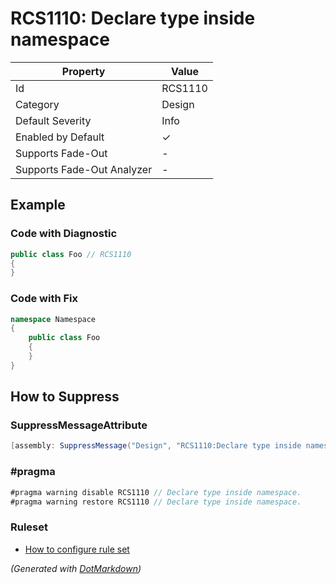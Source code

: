 # RCS1110: Declare type inside namespace

| Property                    | Value    |
| --------------------------- | -------- |
| Id                          | RCS1110  |
| Category                    | Design   |
| Default Severity            | Info     |
| Enabled by Default          | &#x2713; |
| Supports Fade\-Out          | \-       |
| Supports Fade\-Out Analyzer | \-       |

## Example

### Code with Diagnostic

```csharp
public class Foo // RCS1110
{
}
```

### Code with Fix

```csharp
namespace Namespace
{
    public class Foo
    {
    }
}
```

## How to Suppress

### SuppressMessageAttribute

```csharp
[assembly: SuppressMessage("Design", "RCS1110:Declare type inside namespace.", Justification = "<Pending>")]
```

### \#pragma

```csharp
#pragma warning disable RCS1110 // Declare type inside namespace.
#pragma warning restore RCS1110 // Declare type inside namespace.
```

### Ruleset

* [How to configure rule set](../HowToConfigureAnalyzers.md)

*\(Generated with [DotMarkdown](http://github.com/JosefPihrt/DotMarkdown)\)*
